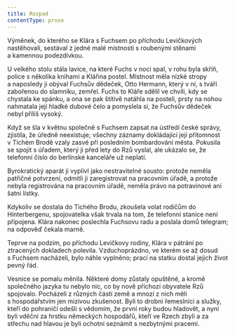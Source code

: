 ```yaml
---
title: Rozpad
contentType: prose
---
```


<section>

Výměnek, do kterého se Klára s Fuchsem po příchodu Levičkových nastěhovali, sestával z jedné malé místnosti s roubenými stěnami a kamennou podezdívkou.

U velkého stolu stála lavice, na které Fuchs v noci spal, v rohu byla skříň, police s několika knihami a Klářina postel. Místnost měla nízké stropy a naposledy ji obýval Fuchsův dědeček, Otto Hermann, který v ní, s tváří zabořenou do slamníku, zemřel. Fuchs to Kláře sdělil ve chvíli, kdy se chystala ke spánku, a ona se pak štítivě natáhla na posteli, prsty na nohou nahmatala její hladké dubové čelo a pomyslela si, že Fuchsův dědeček nebyl příliš vysoký.

Když se šla v květnu společně s Fuchsem zapsat na ústředí české správy, zjistila, že úředně neexistuje; všechny záznamy dokládající její přítomnost v Tichém Brodě vzaly zasvé při posledním bombardování města. Pokusila se spojit s úřadem, který ji před lety do Rzů vyslal, ale ukázalo se, že telefonní číslo do berlínské kanceláře už neplatí.

Byrokratický aparát ji vyplivl jako nestravitelné sousto: protože neměla patřičné potvrzení, odmítli ji zaregistrovat na pracovním úřadě, a protože nebyla registrována na pracovním úřadě, neměla právo na potravinové ani šatní lístky.

Kdykoliv se dostala do Tichého Brodu, zkoušela volat rodičům do Hinterbergenu, spojovatelka však trvala na tom, že telefonní stanice není připojena. Klára nakonec poslechla Fuchsovu radu a poslala domů telegram; na odpověď čekala marně.

Teprve na podzim, po příchodu Levičkovy rodiny, Klára v pátrání po ztracených dokladech polevila. Vzduchoprázdno, ve kterém se až dosud s Fuchsem nacházeli, bylo náhle vyplněno; prací na statku dostal jejich život pevný řád.

Vesnice se pomalu měnila. Některé domy zůstaly opuštěné, a kromě společného jazyka tu nebylo nic, co by nově příchozí obyvatele Rzů spojovalo. Pocházeli z různých částí země a mnozí z nich měli s hospodářstvím jen mizivou zkušenost. Byli to drobní řemeslníci a služky, kteří do pohraničí odešli s vědomím, že první roky budou hladovět, a nyní byli vděčni za hrstku německých hospodářů, kteří ve Rzech zbyli a za střechu nad hlavou je byli ochotni seznámit s nezbytnými pracemi.

</section>
